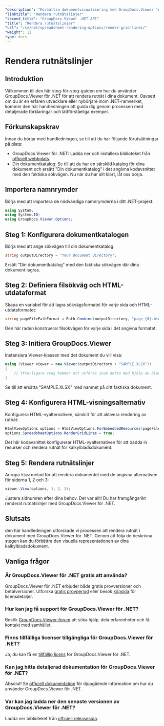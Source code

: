 ```yaml
---
"description": "Förbättra dokumentvisualisering med GroupDocs.Viewer för .NET. Rendera rutnätslinjer utan ansträngning. Prova den kostnadsfria testversionen nu!"
"linktitle": "Rendera rutnätslinjer"
"second_title": "GroupDocs.Viewer .NET API"
"title": "Rendera rutnätslinjer"
"url": "/sv/net/spreadsheet-rendering-options/render-grid-lines/"
"weight": 12
type: docs
---
```

# Rendera rutnätslinjer

## Introduktion
Välkommen till den här steg-för-steg-guiden om hur du använder GroupDocs.Viewer för .NET för att rendera rutnät i dina dokument. Oavsett om du är en erfaren utvecklare eller nybörjare inom .NET-ramverket, kommer den här handledningen att guida dig genom processen med detaljerade förklaringar och lättförståeliga exempel.
## Förkunskapskrav
Innan du börjar med handledningen, se till att du har följande förutsättningar på plats:
- GroupDocs.Viewer för .NET: Ladda ner och installera biblioteket från [officiell webbplats](https://releases.groupdocs.com/viewer/net/).
- Din dokumentkatalog: Se till att du har en särskild katalog för dina dokument och ersätt "Din dokumentkatalog" i det angivna kodavsnittet med den faktiska sökvägen.
Nu när du har allt klart, låt oss börja.
## Importera namnrymder
Börja med att importera de nödvändiga namnrymderna i ditt .NET-projekt:
```csharp
using System;
using System.IO;
using GroupDocs.Viewer.Options;
```
## Steg 1: Konfigurera dokumentkatalogen
Börja med att ange sökvägen till din dokumentkatalog:
```csharp
string outputDirectory = "Your Document Directory";
```
Ersätt "Din dokumentkatalog" med den faktiska sökvägen där dina dokument lagras.
## Steg 2: Definiera filsökväg och HTML-utdataformat
Skapa en variabel för att lagra sökvägsformatet för varje sida och HTML-utdataformatet:
```csharp
string pageFilePathFormat = Path.Combine(outputDirectory, "page_{0}.html");
```
Den här raden konstruerar filsökvägen för varje sida i det angivna formatet.
## Steg 3: Initiera GroupDocs.Viewer
Instansiera Viewer-klassen med det dokument du vill visa:
```csharp
using (Viewer viewer = new Viewer(outputDirectory + "SAMPLE.XLSX"))
{
    // Ytterligare steg kommer att utföras inom detta med hjälp av blocket.
}
```
Se till att ersätta "SAMPLE.XLSX" med namnet på ditt faktiska dokument.
## Steg 4: Konfigurera HTML-visningsalternativ
Konfigurera HTML-vyalternativen, särskilt för att aktivera rendering av rutnät:
```csharp
HtmlViewOptions options = HtmlViewOptions.ForEmbeddedResources(pageFilePathFormat);
options.SpreadsheetOptions.RenderGridLines = true;
```
Det här kodavsnittet konfigurerar HTML-vyalternativen för att bädda in resurser och rendera rutnät för kalkylbladsdokument.
## Steg 5: Rendera rutnätslinjer
Anropa `View` metod för att rendera dokumentet med de angivna alternativen för sidorna 1, 2 och 3:
```csharp
viewer.View(options, 1, 2, 3);
```
Justera sidnumren efter dina behov.
Det var allt! Du har framgångsrikt renderat rutnätslinjer med GroupDocs.Viewer för .NET.
## Slutsats
den här handledningen utforskade vi processen att rendera rutnät i dokument med GroupDocs.Viewer för .NET. Genom att följa de beskrivna stegen kan du förbättra den visuella representationen av dina kalkylbladsdokument.
## Vanliga frågor
### Är GroupDocs.Viewer för .NET gratis att använda?
GroupDocs.Viewer för .NET erbjuder både gratis provversioner och betalversioner. Utforska [gratis provperiod](https://releases.groupdocs.com/) eller besök [köpsida](https://purchase.groupdocs.com/buy) för licensdetaljer.
### Hur kan jag få support för GroupDocs.Viewer för .NET?
Besök [GroupDocs.Viewer-forum](https://forum.groupdocs.com/c/viewer/9) att söka hjälp, dela erfarenheter och få kontakt med samhället.
### Finns tillfälliga licenser tillgängliga för GroupDocs.Viewer för .NET?
Ja, du kan få en [tillfällig licens](https://purchase.groupdocs.com/temporary-license/) för GroupDocs.Viewer för .NET.
### Kan jag hitta detaljerad dokumentation för GroupDocs.Viewer för .NET?
Absolut! Se [officiell dokumentation](https://tutorials.groupdocs.com/viewer/net/) för djupgående information om hur du använder GroupDocs.Viewer för .NET.
### Var kan jag ladda ner den senaste versionen av GroupDocs.Viewer för .NET?
Ladda ner biblioteket från [officiell releasesida](https://releases.groupdocs.com/viewer/net/).